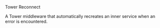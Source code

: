 Tower Reconnect

A Tower middleware that automatically recreates an inner service when an error
is encountered.
